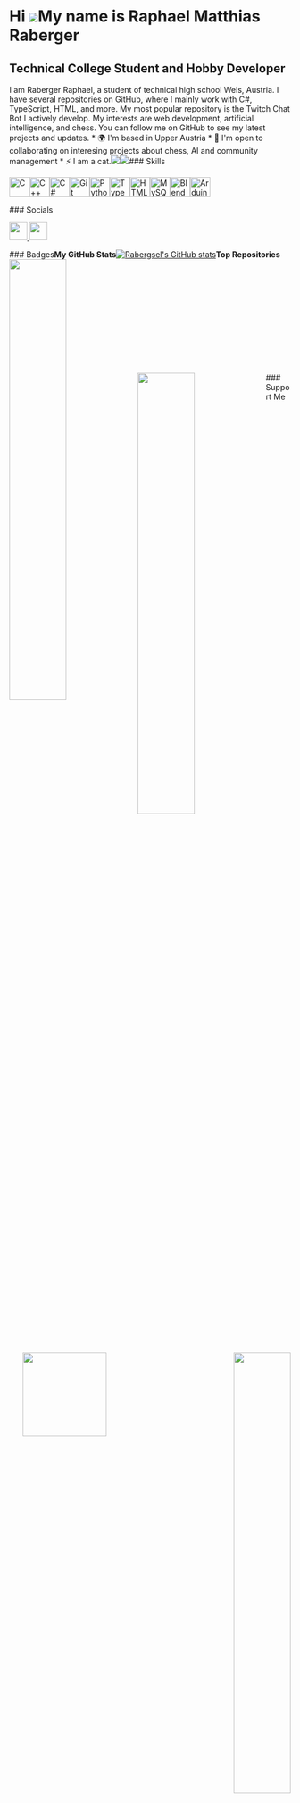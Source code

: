 Hi ![](https://user-images.githubusercontent.com/18350557/176309783-0785949b-9127-417c-8b55-ab5a4333674e.gif)My name is Raphael Matthias Raberger
 =================================================================================================================================================
Technical College Student and Hobby Developer
 --------------------------------------------- 

I am Raberger Raphael, a student of technical high school Wels, Austria. I have several repositories on GitHub, where I mainly work with C#, TypeScript, HTML, and more. My most popular repository is the Twitch Chat Bot I actively develop. My interests are web development, artificial intelligence, and chess. You can follow me on GitHub to see my latest projects and updates. * 🌍 I'm based in Upper Austria * 🤝 I'm open to collaborating on interesing projects about chess, AI and community management * ⚡ I am a cat.<a href="https://www.github.com/Rabergsel" target="_blank" rel="noreferrer"><img src="https://img.shields.io/github/followers/Rabergsel?logo=github&style=for-the-badge&color=a855f7&labelColor=831843" /></a><a href="https://www.x.com/RabergerRaphael" target="_blank" rel="noreferrer"><img src="https://img.shields.io/twitter/follow/RabergerRaphael?logo=twitter&style=for-the-badge&color=a855f7&labelColor=831843" /></a>### Skills <p align="left"> <a href="https://docs.microsoft.com/en-us/cpp/?view=msvc-170" target="_blank" rel="noreferrer"><img src="https://raw.githubusercontent.com/danielcranney/readme-generator/main/public/icons/skills/c-colored.svg" width="36" height="36" alt="C" /></a><a href="https://docs.microsoft.com/en-us/cpp/?view=msvc-170" target="_blank" rel="noreferrer"><img src="https://raw.githubusercontent.com/danielcranney/readme-generator/main/public/icons/skills/cplusplus-colored.svg" width="36" height="36" alt="C++" /></a><a href="https://docs.microsoft.com/en-us/dotnet/csharp/" target="_blank" rel="noreferrer"><img src="https://raw.githubusercontent.com/danielcranney/readme-generator/main/public/icons/skills/csharp-colored.svg" width="36" height="36" alt="C#" /></a><a href="https://git-scm.com/" target="_blank" rel="noreferrer"><img src="https://raw.githubusercontent.com/danielcranney/readme-generator/main/public/icons/skills/git-colored.svg" width="36" height="36" alt="Git" /></a><a href="https://www.python.org/" target="_blank" rel="noreferrer"><img src="https://raw.githubusercontent.com/danielcranney/readme-generator/main/public/icons/skills/python-colored.svg" width="36" height="36" alt="Python" /></a><a href="https://www.typescriptlang.org/" target="_blank" rel="noreferrer"><img src="https://raw.githubusercontent.com/danielcranney/readme-generator/main/public/icons/skills/typescript-colored.svg" width="36" height="36" alt="TypeScript" /></a><a href="https://developer.mozilla.org/en-US/docs/Glossary/HTML5" target="_blank" rel="noreferrer"><img src="https://raw.githubusercontent.com/danielcranney/readme-generator/main/public/icons/skills/html5-colored.svg" width="36" height="36" alt="HTML5" /></a><a href="https://www.mysql.com/" target="_blank" rel="noreferrer"><img src="https://raw.githubusercontent.com/danielcranney/readme-generator/main/public/icons/skills/mysql-colored.svg" width="36" height="36" alt="MySQL" /></a><a href="https://www.blender.org/" target="_blank" rel="noreferrer"><img src="https://raw.githubusercontent.com/danielcranney/readme-generator/main/public/icons/skills/blender-colored.svg" width="36" height="36" alt="Blender" /></a><a href="https://store.arduino.cc/?gclid=Cj0KCQjw2eilBhCCARIsAG0Pf8uueBifykWcsSS4LPESeGQfxGVKJYnzV7bz471XfknQJy_1VINVWM8aAkLtEALw_wcB" target="_blank" rel="noreferrer"><img src="https://raw.githubusercontent.com/danielcranney/readme-generator/main/public/icons/skills/arduino-colored.svg" width="36" height="36" alt="Arduino" /></a> </p> ### Socials <p align="left"> <a href="https://www.github.com/Rabergsel" target="_blank" rel="noreferrer"> <picture> <source media="(prefers-color-scheme: dark)" srcset="https://raw.githubusercontent.com/danielcranney/readme-generator/main/public/icons/socials/github-dark.svg" /> <source media="(prefers-color-scheme: light)" srcset="https://raw.githubusercontent.com/danielcranney/readme-generator/main/public/icons/socials/github.svg" /> <img src="https://raw.githubusercontent.com/danielcranney/readme-generator/main/public/icons/socials/github.svg" width="32" height="32" /> </picture> </a> <a href="https://www.x.com/RabergerRaphael" target="_blank" rel="noreferrer"> <picture> <source media="(prefers-color-scheme: dark)" srcset="https://raw.githubusercontent.com/danielcranney/readme-generator/main/public/icons/socials/twitter-dark.svg" /> <source media="(prefers-color-scheme: light)" srcset="https://raw.githubusercontent.com/danielcranney/readme-generator/main/public/icons/socials/twitter.svg" /> <img src="https://raw.githubusercontent.com/danielcranney/readme-generator/main/public/icons/socials/twitter.svg" width="32" height="32" /> </picture> </a></p>### Badges<b>My GitHub Stats</b><a href="http://www.github.com/Rabergsel"><img src="https://github-readme-stats.vercel.app/api?username=Rabergsel&show_icons=true&hide=&count_private=true&title_color=0891b2&text_color=ffffff&icon_color=a855f7&bg_color=831843&hide_border=true&show_icons=true" alt="Rabergsel's GitHub stats" /></a><b>Top Repositories</b><div width="100%" align="center"><a href="https://github.com/Rabergsel/catzbottwitch" align="left"><img align="left" width="45%" src="https://github-readme-stats.vercel.app/api/pin/?username=Rabergsel&repo=catzbottwitch&title_color=0891b2&text_color=ffffff&icon_color=a855f7&bg_color=831843&hide_border=true&locale=en" /></a></div><br /><br /><br /><br /><br /><br /><br /><br /><br /><br /><br /><br /><div width="100%" align="center"><a href="https://github.com/Rabergsel/fireportal" align="left"><img align="left" width="45%" src="https://github-readme-stats.vercel.app/api/pin/?username=Rabergsel&repo=fireportal&title_color=0891b2&text_color=ffffff&icon_color=a855f7&bg_color=831843&hide_border=true&locale=en" /></a><a href="https://github.com/Rabergsel/lila" align="right"><img align="right" width="45%" src="https://github-readme-stats.vercel.app/api/pin/?username=Rabergsel&repo=lila&title_color=0891b2&text_color=ffffff&icon_color=a855f7&bg_color=831843&hide_border=true&locale=en" /></a></div>### Support Me<ul style="list-style-type: none; margin: 0;"><li style="display: inline-block; margin-right: 0.25rem;"><a href="https://www.buymeacoffee.com/raphaelraberger"><img src="https://cdn.buymeacoffee.com/buttons/v2/default-yellow.png" width="150"/></a></li></ul>
